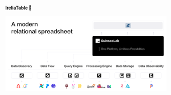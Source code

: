 #### [IreliaTable](https://ireliatable.github.io/irelia-web/) 🌈

![elixirtable](/profile/guinsoo-ecosystem-irelia.png)
